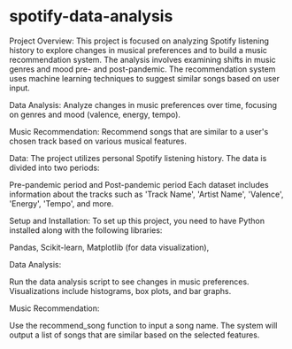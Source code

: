 # spotify-data-analysis
Project Overview:
This project is focused on analyzing Spotify listening history to explore changes in musical preferences and to build a music recommendation system. The analysis involves examining shifts in music genres and mood pre- and post-pandemic. The recommendation system uses machine learning techniques to suggest similar songs based on user input.

Data Analysis: Analyze changes in music preferences over time, focusing on genres and mood (valence, energy, tempo).

Music Recommendation: Recommend songs that are similar to a user's chosen track based on various musical features.

Data:
The project utilizes personal Spotify listening history. The data is divided into two periods:

Pre-pandemic period and
Post-pandemic period
Each dataset includes information about the tracks such as 'Track Name', 'Artist Name', 'Valence', 'Energy', 'Tempo', and more.

Setup and Installation:
To set up this project, you need to have Python installed along with the following libraries:

Pandas,
Scikit-learn,
Matplotlib (for data visualization),

Data Analysis:

Run the data analysis script to see changes in music preferences.
Visualizations include histograms, box plots, and bar graphs.

Music Recommendation:

Use the recommend_song function to input a song name.
The system will output a list of songs that are similar based on the selected features.
